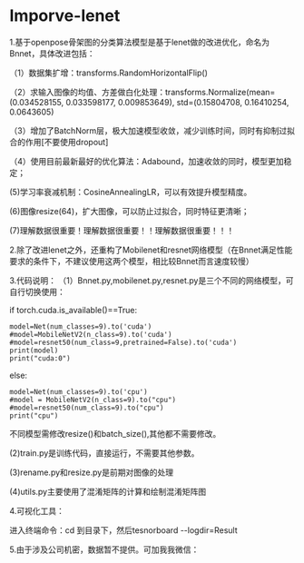 
# Imporve-lenet
1.基于openpose骨架图的分类算法模型是基于lenet做的改进优化，命名为Bnnet，具体改进包括：

（1）数据集扩增：transforms.RandomHorizontalFlip()

（2）求输入图像的均值、方差做白化处理：transforms.Normalize(mean=(0.034528155, 0.033598177, 0.009853649), std=(0.15804708, 0.16410254, 0.0643605)

（3）增加了BatchNorm层，极大加速模型收敛，减少训练时间，同时有抑制过拟合的作用[不要使用dropout]

（4）使用目前最新最好的优化算法：Adabound，加速收敛的同时，模型更加稳定；

(5)学习率衰减机制：CosineAnnealingLR，可以有效提升模型精度。

(6)图像resize(64)，扩大图像，可以防止过拟合，同时特征更清晰；

(7)理解数据很重要！理解数据很重要！！理解数据很重要！！！

2.除了改进lenet之外，还重构了Mobilenet和resnet网络模型（在Bnnet满足性能要求的条件下，不建议使用这两个模型，相比较Bnnet而言速度较慢）

3.代码说明：
（1）Bnnet.py,mobilenet.py,resnet.py是三个不同的网络模型，可自行切换使用：

if torch.cuda.is_available()==True:

    model=Net(num_classes=9).to('cuda')
    #model=MobileNetV2(n_class=9).to('cuda')
    #model=resnet50(num_class=9,pretrained=False).to('cuda')
    print(model)
    print("cuda:0")
else:

    model=Net(num_classes=9).to('cpu')
    #model = MobileNetV2(n_class=9).to("cpu")
    #model=resnet50(num_class=9).to("cpu")
    print("cpu")

不同模型需修改resize()和batch_size(),其他都不需要修改。

(2)train.py是训练代码，直接运行，不需要其他参数。

(3)rename.py和resize.py是前期对图像的处理

(4)utils.py主要使用了混淆矩阵的计算和绘制混淆矩阵图

4.可视化工具：

进入终端命令：cd 到目录下，然后tesnorboard --logdir=Result

5.由于涉及公司机密，数据暂不提供。可加我我微信：

